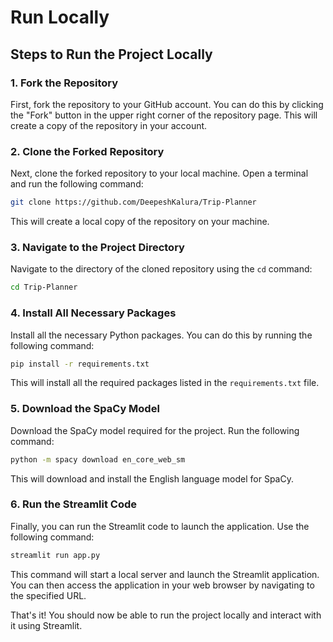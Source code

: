 # Run Locally

## Steps to Run the Project Locally

### 1. Fork the Repository
First, fork the repository to your GitHub account. You can do this by clicking the "Fork" button in the upper right corner of the repository page. This will create a copy of the repository in your account.

### 2. Clone the Forked Repository
Next, clone the forked repository to your local machine. Open a terminal and run the following command:

```bash
git clone https://github.com/DeepeshKalura/Trip-Planner
```

This will create a local copy of the repository on your machine.

### 3. Navigate to the Project Directory
Navigate to the directory of the cloned repository using the `cd` command:

```bash
cd Trip-Planner
```

### 4. Install All Necessary Packages
Install all the necessary Python packages. You can do this by running the following command:

```bash
pip install -r requirements.txt
```

This will install all the required packages listed in the `requirements.txt` file.

### 5. Download the SpaCy Model
Download the SpaCy model required for the project. Run the following command:

```bash
python -m spacy download en_core_web_sm
```

This will download and install the English language model for SpaCy.

### 6. Run the Streamlit Code
Finally, you can run the Streamlit code to launch the application. Use the following command:

```bash
streamlit run app.py
```

This command will start a local server and launch the Streamlit application. You can then access the application in your web browser by navigating to the specified URL.

That's it! You should now be able to run the project locally and interact with it using Streamlit.

